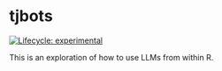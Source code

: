 
<!-- README.md is generated from README.Rmd. Please edit that file -->

# tjbots

<!-- badges: start -->

[![Lifecycle:
experimental](https://img.shields.io/badge/lifecycle-experimental-orange.svg)](https://lifecycle.r-lib.org/articles/stages.html#experimental)

<!-- badges: end -->

This is an exploration of how to use LLMs from within R.
